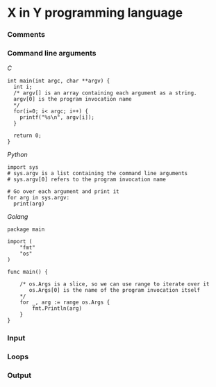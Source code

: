 # X in Y programming language

### Comments

### Command line arguments

*C*

```
int main(int argc, char **argv) {
  int i;
  /* argv[] is an array containing each argument as a string.
  argv[0] is the program invocation name
  */
  for(i=0; i< argc; i++) {
    printf("%s\n", argv[i]);
  }
  
  return 0;
}

```

*Python*

```
import sys
# sys.argv is a list containing the command line arguments
# sys.argv[0] refers to the program invocation name

# Go over each argument and print it
for arg in sys.argv:
  print(arg)
```

*Golang*

```
package main

import (
	"fmt"
	"os"
)

func main() {

	/* os.Args is a slice, so we can use range to iterate over it
	   os.Args[0] is the name of the program invocation itself
	*/
	for _, arg := range os.Args {
		fmt.Println(arg)
	}
}

```

### Input

### Loops

### Output


